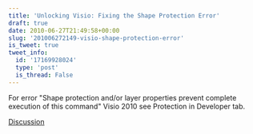 ```yaml
---
title: 'Unlocking Visio: Fixing the Shape Protection Error'
draft: true
date: 2010-06-27T21:49:58+00:00
slug: '201006272149-visio-shape-protection-error'
is_tweet: true
tweet_info:
  id: '17169928024'
  type: 'post'
  is_thread: False
---
```




For error "Shape protection and/or layer properties prevent complete execution of this command" Visio 2010 see Protection in Developer tab.

[Discussion](https://x.com/sytelus/status/17169928024)
